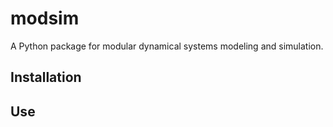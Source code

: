 # modsim

A Python package for modular dynamical systems modeling and simulation.

## Installation

## Use

